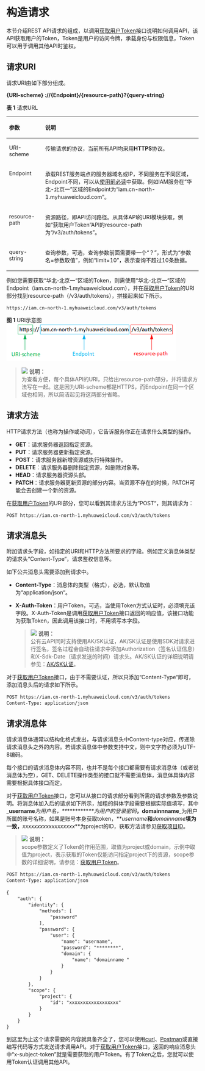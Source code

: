 # 构造请求<a name="iam_02_0008"></a>

本节介绍REST API请求的组成，以调用[获取用户Token](认证鉴权.md#iam_02_0510)接口说明如何调用API，该API获取用户的Token，Token是用户的访问令牌，承载身份与权限信息，Token可以用于调用其他API时鉴权。

## 请求URI<a name="zh-cn_topic_0170917207_zh-cn_topic_0168405763_section1849899574"></a>

请求URI由如下部分组成。

**\{URI-scheme\} ://\{**Endpoint**\}/\{resource-path\}?\{query-string\}**

**表 1**  请求URL

<a name="zh-cn_topic_0170917207_zh-cn_topic_0168405763_table442645372610"></a>
<table><thead align="left"><tr id="zh-cn_topic_0170917207_zh-cn_topic_0168405763_row15427253182617"><th class="cellrowborder" valign="top" width="18.790000000000003%" id="mcps1.2.3.1.1"><p id="zh-cn_topic_0170917207_zh-cn_topic_0168405763_p24271253182614"><a name="zh-cn_topic_0170917207_zh-cn_topic_0168405763_p24271253182614"></a><a name="zh-cn_topic_0170917207_zh-cn_topic_0168405763_p24271253182614"></a>参数</p>
</th>
<th class="cellrowborder" valign="top" width="81.21000000000001%" id="mcps1.2.3.1.2"><p id="zh-cn_topic_0170917207_zh-cn_topic_0168405763_p19427155318264"><a name="zh-cn_topic_0170917207_zh-cn_topic_0168405763_p19427155318264"></a><a name="zh-cn_topic_0170917207_zh-cn_topic_0168405763_p19427155318264"></a>说明</p>
</th>
</tr>
</thead>
<tbody><tr id="zh-cn_topic_0170917207_zh-cn_topic_0168405763_row104278530268"><td class="cellrowborder" valign="top" width="18.790000000000003%" headers="mcps1.2.3.1.1 "><p id="zh-cn_topic_0170917207_zh-cn_topic_0168405763_p44271053122619"><a name="zh-cn_topic_0170917207_zh-cn_topic_0168405763_p44271053122619"></a><a name="zh-cn_topic_0170917207_zh-cn_topic_0168405763_p44271053122619"></a>URI-scheme</p>
</td>
<td class="cellrowborder" valign="top" width="81.21000000000001%" headers="mcps1.2.3.1.2 "><p id="zh-cn_topic_0170917207_zh-cn_topic_0168405763_p11427453192617"><a name="zh-cn_topic_0170917207_zh-cn_topic_0168405763_p11427453192617"></a><a name="zh-cn_topic_0170917207_zh-cn_topic_0168405763_p11427453192617"></a>传输请求的协议，当前所有API均采用<strong id="zh-cn_topic_0170917207_zh-cn_topic_0168405763_b1626664512275"><a name="zh-cn_topic_0170917207_zh-cn_topic_0168405763_b1626664512275"></a><a name="zh-cn_topic_0170917207_zh-cn_topic_0168405763_b1626664512275"></a>HTTPS</strong>协议。</p>
</td>
</tr>
<tr id="zh-cn_topic_0170917207_zh-cn_topic_0168405763_row1142745318267"><td class="cellrowborder" valign="top" width="18.790000000000003%" headers="mcps1.2.3.1.1 "><p id="zh-cn_topic_0170917207_zh-cn_topic_0168405763_p1342765311266"><a name="zh-cn_topic_0170917207_zh-cn_topic_0168405763_p1342765311266"></a><a name="zh-cn_topic_0170917207_zh-cn_topic_0168405763_p1342765311266"></a>Endpoint</p>
</td>
<td class="cellrowborder" valign="top" width="81.21000000000001%" headers="mcps1.2.3.1.2 "><p id="zh-cn_topic_0170917207_zh-cn_topic_0168405763_p64278534269"><a name="zh-cn_topic_0170917207_zh-cn_topic_0168405763_p64278534269"></a><a name="zh-cn_topic_0170917207_zh-cn_topic_0168405763_p64278534269"></a>承载REST服务端点的服务器域名或IP，不同服务在不同区域，Endpoint不同，可以从<strong id="zh-cn_topic_0170917207_b169743489498"><a name="zh-cn_topic_0170917207_b169743489498"></a><a name="zh-cn_topic_0170917207_b169743489498"></a></strong><a href="https://support.huaweicloud.com/api-css/css_03_0001.html" target="_blank" rel="noopener noreferrer">使用前必读</a>中获取。例如IAM服务在<span class="parmname" id="zh-cn_topic_0170917207_zh-cn_topic_0168405763_parmname161691327202815"><a name="zh-cn_topic_0170917207_zh-cn_topic_0168405763_parmname161691327202815"></a><a name="zh-cn_topic_0170917207_zh-cn_topic_0168405763_parmname161691327202815"></a>“华北-北京一”</span>区域的Endpoint为<span class="parmname" id="zh-cn_topic_0170917207_zh-cn_topic_0168405763_parmname6169162762813"><a name="zh-cn_topic_0170917207_zh-cn_topic_0168405763_parmname6169162762813"></a><a name="zh-cn_topic_0170917207_zh-cn_topic_0168405763_parmname6169162762813"></a>“iam.cn-north-1.myhuaweicloud.com”</span>。</p>
</td>
</tr>
<tr id="zh-cn_topic_0170917207_zh-cn_topic_0168405763_row94271453112615"><td class="cellrowborder" valign="top" width="18.790000000000003%" headers="mcps1.2.3.1.1 "><p id="zh-cn_topic_0170917207_zh-cn_topic_0168405763_p144271753182618"><a name="zh-cn_topic_0170917207_zh-cn_topic_0168405763_p144271753182618"></a><a name="zh-cn_topic_0170917207_zh-cn_topic_0168405763_p144271753182618"></a>resource-path</p>
</td>
<td class="cellrowborder" valign="top" width="81.21000000000001%" headers="mcps1.2.3.1.2 "><p id="zh-cn_topic_0170917207_zh-cn_topic_0168405763_p4427953122617"><a name="zh-cn_topic_0170917207_zh-cn_topic_0168405763_p4427953122617"></a><a name="zh-cn_topic_0170917207_zh-cn_topic_0168405763_p4427953122617"></a>资源路径，即API访问路径。从具体API的URI模块获取，例如<span class="parmname" id="zh-cn_topic_0170917207_zh-cn_topic_0168405763_parmname663013436287"><a name="zh-cn_topic_0170917207_zh-cn_topic_0168405763_parmname663013436287"></a><a name="zh-cn_topic_0170917207_zh-cn_topic_0168405763_parmname663013436287"></a>“获取用户Token”</span>API的resource-path为<span class="parmvalue" id="zh-cn_topic_0170917207_zh-cn_topic_0168405763_parmvalue176306433280"><a name="zh-cn_topic_0170917207_zh-cn_topic_0168405763_parmvalue176306433280"></a><a name="zh-cn_topic_0170917207_zh-cn_topic_0168405763_parmvalue176306433280"></a>“/v3/auth/tokens”</span>。</p>
</td>
</tr>
<tr id="zh-cn_topic_0170917207_zh-cn_topic_0168405763_row1991179192817"><td class="cellrowborder" valign="top" width="18.790000000000003%" headers="mcps1.2.3.1.1 "><p id="zh-cn_topic_0170917207_zh-cn_topic_0168405763_p1091217918289"><a name="zh-cn_topic_0170917207_zh-cn_topic_0168405763_p1091217918289"></a><a name="zh-cn_topic_0170917207_zh-cn_topic_0168405763_p1091217918289"></a>query-string</p>
</td>
<td class="cellrowborder" valign="top" width="81.21000000000001%" headers="mcps1.2.3.1.2 "><p id="zh-cn_topic_0170917207_zh-cn_topic_0168405763_p79121799283"><a name="zh-cn_topic_0170917207_zh-cn_topic_0168405763_p79121799283"></a><a name="zh-cn_topic_0170917207_zh-cn_topic_0168405763_p79121799283"></a>查询参数，可选，查询参数前面需要带一个<span class="parmname" id="zh-cn_topic_0170917207_zh-cn_topic_0168405763_parmname5182450132811"><a name="zh-cn_topic_0170917207_zh-cn_topic_0168405763_parmname5182450132811"></a><a name="zh-cn_topic_0170917207_zh-cn_topic_0168405763_parmname5182450132811"></a>“？”</span>，形式为<span class="parmname" id="zh-cn_topic_0170917207_zh-cn_topic_0168405763_parmname1718315019284"><a name="zh-cn_topic_0170917207_zh-cn_topic_0168405763_parmname1718315019284"></a><a name="zh-cn_topic_0170917207_zh-cn_topic_0168405763_parmname1718315019284"></a>“参数名=参数取值”</span>，例如<span class="parmname" id="zh-cn_topic_0170917207_zh-cn_topic_0168405763_parmname818314500282"><a name="zh-cn_topic_0170917207_zh-cn_topic_0168405763_parmname818314500282"></a><a name="zh-cn_topic_0170917207_zh-cn_topic_0168405763_parmname818314500282"></a>“limit=10”</span>，表示查询不超过10条数据。</p>
</td>
</tr>
</tbody>
</table>

例如您需要获取“华北-北京一“区域的Token，则需使用“华北-北京一“区域的Endpoint（iam.cn-north-1.myhuaweicloud.com），并在[获取用户Token](认证鉴权.md#iam_02_0510)的URI部分找到resource-path（/v3/auth/tokens），拼接起来如下所示。

```
https://iam.cn-north-1.myhuaweicloud.com/v3/auth/tokens
```

**图 1**  URI示意图<a name="zh-cn_topic_0170917207_zh-cn_topic_0168405763_fig949762553218"></a>  
![](figures/URI示意图.png "URI示意图")

>![](public_sys-resources/icon-note.gif) **说明：**   
>为查看方便，每个具体API的URI，只给出resource-path部分，并将请求方法写在一起。这是因为URI-scheme都是HTTPS，而Endpoint在同一个区域也相同，所以简洁起见将这两部分省略。  

## 请求方法<a name="zh-cn_topic_0170917207_zh-cn_topic_0168405763_section580035055419"></a>

HTTP请求方法（也称为操作或动词），它告诉服务你正在请求什么类型的操作。

-   **GET**：请求服务器返回指定资源。
-   **PUT**：请求服务器更新指定资源。
-   **POST**：请求服务器新增资源或执行特殊操作。
-   **DELETE**：请求服务器删除指定资源，如删除对象等。
-   **HEAD**：请求服务器资源头部。
-   **PATCH**：请求服务器更新资源的部分内容。当资源不存在的时候，PATCH可能会去创建一个新的资源。

在[获取用户Token](认证鉴权.md#iam_02_0510)的URI部分，您可以看到其请求方法为“POST“，则其请求为：

```
POST https://iam.cn-north-1.myhuaweicloud.com/v3/auth/tokens
```

## 请求消息头<a name="zh-cn_topic_0170917207_zh-cn_topic_0168405763_section1454211155819"></a>

附加请求头字段，如指定的URI和HTTP方法所要求的字段。例如定义消息体类型的请求头“Content-Type“，请求鉴权信息等。

如下公共消息头需要添加到请求中。

-   **Content-Type**：消息体的类型（格式），必选，默认取值为“application/json“。
-   **X-Auth-Token**：用户Token，可选，当使用Token方式认证时，必须填充该字段。X-Auth-Token是调用[获取用户Token](认证鉴权.md#iam_02_0510)接口返回的响应值，该接口功能为获取Token，因此调用该接口时，不用填写本字段。

    >![](public_sys-resources/icon-note.gif) **说明：**   
    >公有云API同时支持使用AK/SK认证，AK/SK认证是使用SDK对请求进行签名，签名过程会自动往请求中添加Authorization（签名认证信息）和X-Sdk-Date（请求发送的时间）请求头。AK/SK认证的详细说明请参见：[AK/SK认证](认证鉴权.md#iam_02_0510)。  


对于[获取用户Token](认证鉴权.md#iam_02_0510)接口，由于不需要认证，所以只添加“Content-Type“即可，添加消息头后的请求如下所示。

```
POST https://iam.cn-north-1.myhuaweicloud.com/v3/auth/tokens
Content-Type: application/json
```

## 请求消息体<a name="zh-cn_topic_0170917207_zh-cn_topic_0168405763_section14612192315587"></a>

请求消息体通常以结构化格式发出，与请求消息头中Content-type对应，传递除请求消息头之外的内容。若请求消息体中参数支持中文，则中文字符必须为UTF-8编码。

每个接口的请求消息体内容不同，也并不是每个接口都需要有请求消息体（或者说消息体为空），GET、DELETE操作类型的接口就不需要消息体，消息体具体内容需要根据具体接口而定。

对于[获取用户Token](认证鉴权.md#iam_02_0510)接口，您可以从接口的请求部分看到所需的请求参数及参数说明。将消息体加入后的请求如下所示，加粗的斜体字段需要根据实际值填写，其中_**username**_为用户名，**_\*\*\*\*\*\*\*\*_**为用户的登录密码_**，domainnname**_为用户所属的账号名称，如果是账号本身获取token，**_username_**和**_domainname_**填为一致，**_xxxxxxxxxxxxxxxxxx_**为project的ID，获取方法请参见[获取项目ID](https://support.huaweicloud.com/api-css/css_03_0071.html)。

>![](public_sys-resources/icon-note.gif) **说明：**   
>scope参数定义了Token的作用范围，取值为project或domain，示例中取值为project，表示获取的Token仅能访问指定project下的资源，scope参数的详细说明，请参见：[获取用户Token](认证鉴权.md#iam_02_0510)。  

```
POST https://iam.cn-north-1.myhuaweicloud.com/v3/auth/tokens
Content-Type: application/json

{
    "auth": {
        "identity": {
            "methods": [
                "password"
            ],
            "password": {
                "user": {
                    "name": "username",
                    "password": "********",
                    "domain": {
                        "name": "domainname "
                    }
                }
            }
        },
        "scope": {
            "project": {
                "id": "xxxxxxxxxxxxxxxxxx"
            }
        }
    }
}
```

到这里为止这个请求需要的内容就具备齐全了，您可以使用[curl](https://curl.haxx.se/)、[Postman](https://www.getpostman.com/)或直接编写代码等方式发送请求调用API。对于[获取用户Token](认证鉴权.md#iam_02_0510)接口，返回的响应消息头中“x-subject-token”就是需要获取的用户Token。有了Token之后，您就可以使用Token认证调用其他API。

